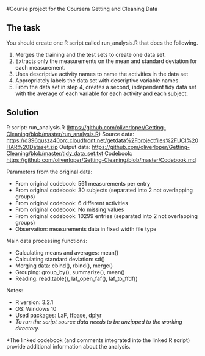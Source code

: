 #Course project for the Coursera Getting and Cleaning Data
## The task
You should create one R script called run_analysis.R that does the following. 
1. Merges the training and the test sets to create one data set.
2. Extracts only the measurements on the mean and standard deviation for each measurement. 
3. Uses descriptive activity names to name the activities in the data set
4. Appropriately labels the data set with descriptive variable names. 
5. From the data set in step 4, creates a second, independent tidy data set with the average of each variable for each activity and each subject.

## Solution
R script: run_analysis.R (https://github.com/oliverloper/Getting-Cleaning/blob/master/run_analysis.R)
Source data: https://d396qusza40orc.cloudfront.net/getdata%2Fprojectfiles%2FUCI%20HAR%20Dataset.zip
Output data: https://github.com/oliverloper/Getting-Cleaning/blob/master/tidy_data_set.txt
Codebook: https://github.com/oliverloper/Getting-Cleaning/blob/master/Codebook.md

Parameters from the original data:
* From original codebook: 561 measurements per entry
* From original codebook: 30 subjects (separated into 2 not overlapping groups)
* From original codebook: 6 different activities
* From original codebook: No missing values
* From original codebook: 10299 entries (separated into 2 not overlapping groups)
* Observation: measurements data in fixed width file type 

Main data processing functions:
* Calculating means and averages: mean()
* Calculating standard deviation: sd()
* Merging data: cbind(), rbind(), merge()
* Grouping: group_by(), summarize(), mean()
* Reading: read.table(), laf_open_faf(), laf_to_ffdf()

Notes:
* R version: 3.2.1 
* OS: Windows 10
* Used packages: LaF, ffbase, dplyr
* *To run the script source data needs to be unzipped to the working directory.*

*The linked codebook (and comments integrated into the linked R script) provide additional information about the analysis.
